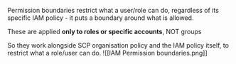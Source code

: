 Permission boundaries restrict what a user/role can do, regardless of its specific IAM policy - it puts a boundary around what is allowed.

These are applied **only to roles or specific accounts**, NOT groups

So they work alongside SCP organisation policy and the IAM policy itself, to restrict what a role/user can do.
![[IAM Permission boundaries.png]]